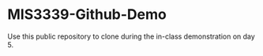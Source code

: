 # MIS3339-Github-Demo

Use this public repository to clone during the in-class demonstration on day 5.
